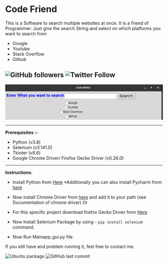 # Code Friend
This is a Software to search multiple websites at once. It is a friend of Programmer. Just give the search String and select on which platforms you want to search from
- Google
- Youtube
- Stack Overflow
- Github

![GitHub followers](https://img.shields.io/github/followers/skyrunner360?label=Follow&style=social) ![Twitter Follow](https://img.shields.io/twitter/follow/skyrunner360?style=social) 
---

![Alt text](./sample-image-code-friend "Interface")

---

__Prerequisites :-__
- Python (v3.8)
- Selenium (v3.141.0)
- Tkinter (v8.6)
- Google Chrome Driver/ Firefox Gecko Driver (v0.26.0)

---

__Instructions:__
- Install Python from [Here](https://www.python.org/downloads/ "Download Python")
*Additionally you can also install Pycharm from [here](https://www.jetbrains.com/pycharm/download/ "Download Pycharm")

- Now install Chrome Driver from [here](https://chromedriver.chromium.org/ "Download Chrome Driver")
and add it to your path (see Documentation of chrome driver)
Or
- For this specific project download firefox Gecko Driver from [Here](https://github.com/mozilla/geckodriver "Download Gecko Driver")

- Now Install Selenium Package by using - `pip install selenium` command.

- Now Run Mainapp_gui.py file.

If you still have and problem running it, feel free to contact me. 

![Ubuntu package](https://img.shields.io/ubuntu/v/sc) ![GitHub last commit](https://img.shields.io/github/last-commit/skyrunner360/screen-rec)
